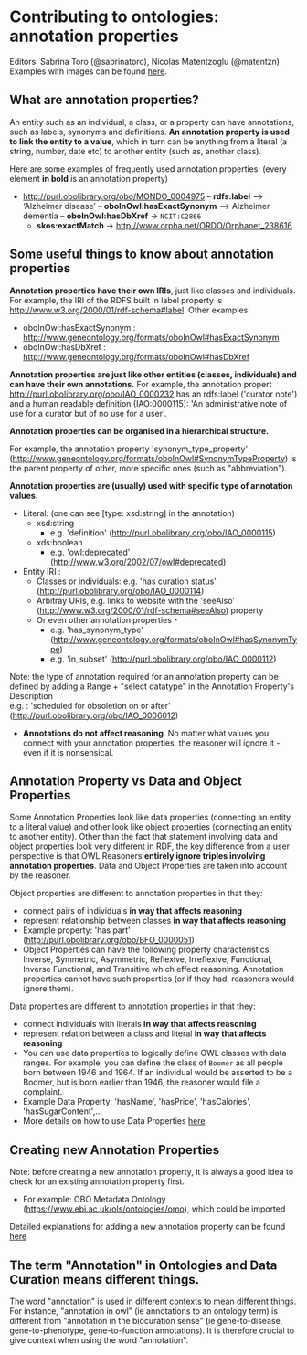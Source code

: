 # Contributing to ontologies: annotation properties

Editors: Sabrina Toro (@sabrinatoro), Nicolas Matentzoglu (@matentzn)  
Examples with images can be found [here](https://docs.google.com/presentation/d/1AIB7WNNkhQKzKnViJHZoNNjxZZ2Y90LuE2QqeTG1ra4/edit?usp=sharing).

## What are annotation properties?
An entity such as an individual, a class, or a property can have annotations, such as labels, synonyms and definitions. **An annotation property is used to link the entity to a value**, which in turn can be anything from a literal (a string, number, date etc) to another entity (such as, another class).  

Here are some examples of frequently used annotation properties: (every element **in bold** is an annotation property)

- http://purl.obolibrary.org/obo/MONDO_0004975
    – **rdfs:label** –> ‘Alzheimer disease’
    – **oboInOwl:hasExactSynonym** –> Alzheimer dementia
    – **oboInOwl:hasDbXref** -> `NCIT:C2866`
    - **skos:exactMatch**  -> http://www.orpha.net/ORDO/Orphanet_238616


## Some useful things to know about annotation properties

**Annotation properties have their own IRIs**, just like classes and individuals. For example, the IRI of the RDFS built in label property is http://www.w3.org/2000/01/rdf-schema#label. Other examples:

- oboInOwl:hasExactSynonym : http://www.geneontology.org/formats/oboInOwl#hasExactSynonym
- oboInOwl:hasDbXref : http://www.geneontology.org/formats/oboInOwl#hasDbXref


**Annotation properties are just like other entities (classes, individuals) and can have their own annotations.** For example, the annotation propert http://purl.obolibrary.org/obo/IAO_0000232 has an rdfs:label ('curator note') and a human readable definition (IAO:0000115): 'An administrative note of use for a curator but of no use for a user'.
 

**Annotation properties can be organised in a hierarchical structure.**

For example, the annotation property 'synonym_type_property' (http://www.geneontology.org/formats/oboInOwl#SynonymTypeProperty) is the parent property of other, more specific ones (such as "abbreviation").

**Annotation properties are (usually) used with specific type of annotation values.**

- Literal: (one can see [type: xsd:string] in the annotation)
    - xsd:string    
        - e.g. 'definition' (http://purl.obolibrary.org/obo/IAO_0000115)
    - xds:boolean  
        - e.g. 'owl:deprecated' (http://www.w3.org/2002/07/owl#deprecated)
- Entity IRI :  
    - Classes or individuals: e.g. 'has curation status' (http://purl.obolibrary.org/obo/IAO_0000114)
    - Arbitray URIs, e.g. links to website with the 'seeAlso' (http://www.w3.org/2000/01/rdf-schema#seeAlso) property
    - Or even other annotation properties `*`  
        - e.g. 'has_synonym_type' (http://www.geneontology.org/formats/oboInOwl#hasSynonymType)      
        - e.g. 'in_subset' (http://purl.obolibrary.org/obo/IAO_0000112)

Note: the type of annotation required for an annotation property can be defined by adding a Range + "select datatype" in the Annotation Property's Description  
e.g. : 'scheduled for obsoletion on or after' (http://purl.obolibrary.org/obo/IAO_0006012)

- **Annotations do not affect reasoning**. No matter what values you connect with your annotation properties, the reasoner will ignore it - even if it is nonsensical.


## Annotation Property vs Data and Object Properties

Some Annotation Properties look like data properties (connecting an entity to a literal value) and other look like object properties (connecting an entity to another entity). Other than the fact that statement involving data and object properties look very different in RDF, the key difference from a user perspective is that OWL Reasoners **entirely ignore triples involving annotation properties**. Data and Object Properties are taken into account by the reasoner.

Object properties are different to annotation properties in that they:

- connect pairs of individuals **in way that affects reasoning**
- represent relationship between classes **in way that affects reasoning**
- Example property: 'has part' (http://purl.obolibrary.org/obo/BFO_0000051)
- Object Properties can have the following property characteristics: Inverse, Symmetric, Asymmetric, Reflexive, Irreflexive, Functional, Inverse Functional, and Transitive which effect reasoning. Annotation properties cannot have such properties (or if they had, reasoners would ignore them).

Data properties are different to annotation properties in that they:

- connect individuals with literals **in way that affects reasoning**
- represent relation between a class and literal **in way that affects reasoning**
- You can use data properties to logically define OWL classes with data ranges. For example, you can define the class of `Boomer` as all people born between 1946 and 1964. If an individual would be asserted to be a Boomer, but is born earlier than 1946, the reasoner would file a complaint.
- Example Data Property: 'hasName', 'hasPrice', 'hasCalories', 'hasSugarContent',...
- More details on how to use Data Properties [here](https://oboacademy.github.io/obook/tutorial/fhkb/#data-properties-in-the-fhkb)


## Creating new Annotation Properties

Note: before creating a new annotation property, it is always a good idea to check for an existing annotation property first.   

- For example: OBO Metadata Ontology (https://www.ebi.ac.uk/ols/ontologies/omo), which could be imported  

Detailed explanations for adding a new annotation property can be found [here](https://mondo.readthedocs.io/en/latest/editors-guide/new-annotation-property/)


## The term "Annotation" in Ontologies and Data Curation means different things.

The word "annotation" is used in different contexts to mean different things. For instance, "annotation in owl" (ie annotations to an ontology term) is different from "annotation in the biocuration sense" (ie gene-to-disease, gene-to-phenotype, gene-to-function annotations). It is therefore crucial to give context when using the word "annotation". 
